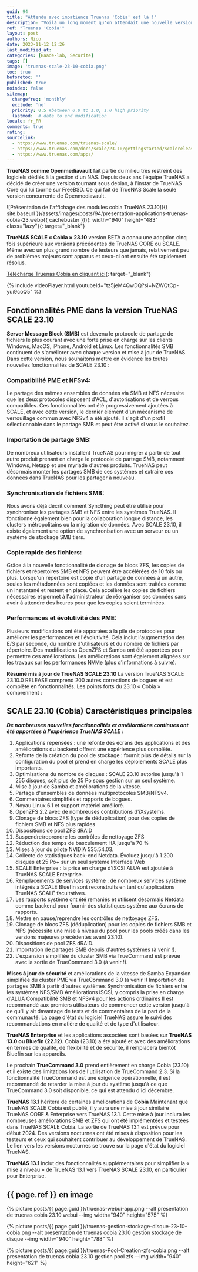 ```yaml
---
guid: 94
title: "Attendu avec impatience Truenas 'Cobia' est là !"
description: "Voilà un long moment qu'on attendait une nouvelle version du système de gestion pour NAS gratuit Truenas version scale qui tourne sous debian, Truenas v23.10 Cobia"
ref: "Truenas 'Cobia'"
layout: post
authors: Nico
date: 2023-11-12 12:26
last_modified_at: 
categories: [Haade-lab, Securite]
tags: []
image: 'truenas-scale-23-10-cobia.png'
toc: true
beforetoc: ''
published: true
noindex: false
sitemap:
  changefreq: 'monthly'
  exclude: 'no'
  priority: 0.5 #between 0.0 to 1.0, 1.0 high priority
  lastmod:  # date to end modification
locale: fr_FR
comments: true
rating:  
sourcelink:
  - https://www.truenas.com/truenas-scale/
  - https://www.truenas.com/docs/scale/23.10/gettingstarted/scalereleasenotes/
  - https://www.truenas.com/apps/
---
```


**TrueNAS comme Openmediavault** fait partie du milieu très restreint des logiciels dédiés à la gestion d'un NAS. Depuis deux ans l'équipe TrueNAS a décidé de créer une version tournant sous debian, à l'instar de TrueNAS Core qui lui tourne sur FreeBSD. Ce qui fait de TrueNAS Scale la seule version concurrente de Openmediavault.

![Présentation de l'affichage des modules cobia TrueNAS 23.10]({{ site.baseurl }}/assets/images/posts/94/presentation-applications-truenas-cobia-23.webp{{ cachebuster }}){: width="940" height="483" class="lazy"}{: target="_blank"}

**TrueNAS SCALE « Cobia » 23.10** version BETA a connu une adoption cinq fois supérieure aux versions précédentes de TrueNAS CORE ou SCALE. Même avec un plus grand nombre de testeurs que jamais, relativement peu de problèmes majeurs sont apparus et ceux-ci ont ensuite été rapidement résolus.

[Télécharge Truenas Cobia en cliquant ici](https://www.truenas.com/download-truenas-scale/){: target="_blank"}

{% include videoPlayer.html youtubeId="tz5jeM4QwDQ?si=NZWQtCp-yui9coQ5" %}


## Fonctionnalités PME dans la version TrueNAS SCALE 23.10

**Server Message Block (SMB)** est devenu le protocole de partage de fichiers le plus courant avec une forte prise en charge sur les clients Windows, MacOS, iPhone, Android et Linux. Les fonctionnalités SMB continuent de s'améliorer avec chaque version et mise à jour de TrueNAS. Dans cette version, nous souhaitons mettre en évidence les toutes nouvelles fonctionnalités de SCALE 23.10 :

### Compatibilité PME et NFSv4:
Le partage des mêmes ensembles de données via SMB et NFS nécessite que les deux protocoles disposent d'ACL, d'autorisations et de verrous compatibles. Ces fonctionnalités ont été progressivement ajoutées à SCALE, et avec cette version, le dernier élément d'un mécanisme de verrouillage commun avec NFSv4 a été ajouté. Il s'agit d'un profil sélectionnable dans le partage SMB et peut être activé si vous le souhaitez.

### Importation de partage SMB:
De nombreux utilisateurs installent TrueNAS pour migrer à partir de tout autre produit prenant en charge le protocole de partage SMB, notamment Windows, Netapp et une myriade d'autres produits. TrueNAS peut désormais monter les partages SMB de ces systèmes et extraire ces données dans TrueNAS pour les partager à nouveau.

### Synchronisation de fichiers SMB:
Nous avons déjà décrit comment Syncthing peut être utilisé pour synchroniser les partages SMB et NFS entre les systèmes TrueNAS. Il fonctionne également bien pour la collaboration longue distance, les clusters métropolitains ou la migration de données. Avec SCALE 23.10, il existe également une option de synchronisation avec un serveur ou un système de stockage SMB tiers.

### Copie rapide des fichiers:
Grâce à la nouvelle fonctionnalité de clonage de blocs ZFS, les copies de fichiers et répertoires SMB et NFS peuvent être accélérées de 10 fois ou plus. Lorsqu'un répertoire est copié d'un partage de données à un autre, seules les métadonnées sont copiées et les données sont traitées comme un instantané et restent en place. Cela accélère les copies de fichiers nécessaires et permet à l'administrateur de réorganiser ses données sans avoir à attendre des heures pour que les copies soient terminées.

### Performances et évolutivité des PME:
Plusieurs modifications ont été apportées à la pile de protocoles pour améliorer les performances et l'évolutivité. Cela inclut l'augmentation des E/S par seconde, du nombre d'utilisateurs et du nombre de fichiers par répertoire. Des modifications OpenZFS et Samba ont été apportées pour permettre ces améliorations. Les améliorations sont également alignées sur les travaux sur les performances NVMe (plus d'informations à suivre).

**Résumé mis à jour de TrueNAS SCALE 23.10**
La version TrueNAS SCALE 23.10.0 RELEASE comprend 200 autres corrections de bogues et est complète en fonctionnalités. Les points forts du 23.10 « Cobia » comprennent :

## SCALE 23.10 (Cobia) Caractéristiques principales

***De nombreuses nouvelles fonctionnalités et améliorations continues ont été apportées à l'expérience TrueNAS SCALE :***

1. Applications repensées : une refonte des écrans des applications et des améliorations du backend offrent une expérience plus complète.
2. Refonte de la création du pool de stockage : fournit plus de détails sur la configuration du pool et prend en charge les déploiements SCALE plus importants.
3. Optimisations du nombre de disques : SCALE 23.10 autorise jusqu'à 1 255 disques, soit plus de 25 Po sous gestion sur un seul système.
4. Mise à jour de Samba et améliorations de la vitesse.
5. Partage d'ensembles de données multiprotocoles SMB/NFSv4.
6. Commentaires simplifiés et rapports de bogues.
7. Noyau Linux 6.1 et support matériel amélioré.
8. OpenZFS 2.2 avec de nombreuses contributions d'iXsystems.
9. Clonage de blocs ZFS (type de déduplication) pour des copies de fichiers SMB et NFS plus rapides
10. Dispositions de pool ZFS dRAID
11. Suspendre/reprendre les contrôles de nettoyage ZFS
12. Réduction des temps de basculement HA jusqu'à 70 %
13. Mises à jour du pilote NVIDIA 535.54.03.
14. Collecte de statistiques back-end Netdata. Évoluez jusqu'à 1 200 disques et 25 Po+ sur un seul système
Interface Web
1.  SCALE Enterprise : la prise en charge d'iSCSI ALUA est ajoutée à TrueNAS SCALE Enterprise.
2.  Remplacements de services système : de nombreux services système intégrés à SCALE Bluefin sont reconstruits en tant qu'applications TrueNAS SCALE facultatives.
3.  Les rapports système ont été remaniés et utilisent désormais Netdata comme backend pour fournir des statistiques système aux écrans de rapports.
4.  Mettre en pause/reprendre les contrôles de nettoyage ZFS.
5.  Clonage de blocs ZFS (déduplication) pour les copies de fichiers SMB et NFS (nécessite une mise à niveau du pool pour les pools créés dans les versions majeures précédentes avant 23.10).
6.  Dispositions de pool ZFS dRAID.
7.  Importation de partages SMB depuis d'autres systèmes (à venir !).
8.  L'expansion simplifiée du cluster SMB via TrueCommand est prévue avec la sortie de TrueCommand 3.0 (à venir !).


**Mises à jour de sécurité** et améliorations de la vitesse de Samba
Expansion simplifiée du cluster PME via TrueCommand 3.0 (à venir !)
Importation de partages SMB à partir d'autres systèmes
Synchronisation de fichiers entre les systèmes NFS/SMB
Améliorations iSCSI, y compris la prise en charge d'ALUA
Compatibilité SMB et NFSv4 pour les actions ordinaires
Il est recommandé aux premiers utilisateurs de commencer cette version jusqu'à ce qu'il y ait davantage de tests et de commentaires de la part de la communauté. La page d'état du logiciel TrueNAS assure le suivi des recommandations en matière de qualité et de type d'utilisateur.

**TrueNAS Enterprise** et les applications associées sont basées sur **TrueNAS 13.0 ou Bluefin (22.12)**. Cobia (23.10) a été ajouté et avec des améliorations en termes de qualité, de flexibilité et de sécurité, il remplacera bientôt Bluefin sur les appareils.

Le prochain **TrueCommand 3.0** prend entièrement en charge Cobia (23.10) et il existe des limitations lors de l'utilisation de TrueCommand 2.3. Si la fonctionnalité TrueCommand est une exigence opérationnelle, il est recommandé de retarder la mise à jour du système jusqu'à ce que TrueCommand 3.0 soit disponible, ce qui est attendu d'ici décembre.

**TrueNAS 13.1** héritera de certaines améliorations de **Cobia**
Maintenant que TrueNAS SCALE Cobia est publié, il y aura une mise à jour similaire TrueNAS CORE & Enterprise vers TrueNAS 13.1. Cette mise à jour inclura les nombreuses améliorations SMB et ZFS qui ont été implémentées et testées dans TrueNAS SCALE Cobia. La sortie de TrueNAS 13.1 est prévue pour début 2024. Des versions nocturnes ont été mises à disposition pour les testeurs et ceux qui souhaitent contribuer au développement de TrueNAS. Le lien vers les versions nocturnes se trouve sur la page d'état du logiciel TrueNAS.

**TrueNAS 13.1** inclut des fonctionnalités supplémentaires pour simplifier la « mise à niveau » de TrueNAS 13.1 vers TrueNAS SCALE 23.10, en particulier pour Enterprise.

## {{ page.ref }} en image

{% picture posts/{{ page.guid }}/truenas-webui-app.png --alt presentation de truenas cobia 23.10 webui --img width="940" height="575" %}

{% picture posts/{{ page.guid }}/truenas-gestion-stockage-disque-23-10-cobia.png --alt presentation de truenas cobia 23.10 gestion stockage de disque --img width="940" height="788" %}

{% picture posts/{{ page.guid }}/truenas-Pool-Creation-zfs-cobia.png --alt presentation de truenas cobia 23.10 gestion pool zfs --img width="940" height="621" %}

